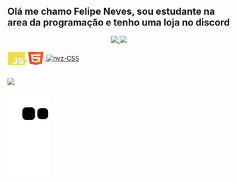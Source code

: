 ## Olá me chamo Felipe Neves, sou estudante na area da programação e tenho uma loja no discord
<div align="center">
  <a href="https://github.com/nvz08">
  <img height="180em" src="https://github-readme-stats.vercel.app/api?username=nvz08&show_icons=true&theme=dark&include_all_commits=true&count_private=true"/>
  <img height="180em" src="https://github-readme-stats.vercel.app/api/top-langs/?username=nvz08&layout=compact&langs_count=7&theme=dark"/>
</div>
<div style="display: inline_block"><br>
  <img align="center" alt="nvz-Js" height="30" width="40" src="https://raw.githubusercontent.com/devicons/devicon/master/icons/javascript/javascript-plain.svg">
  <img align="center" alt="nvz-HTML" height="30" width="40" src="https://raw.githubusercontent.com/devicons/devicon/master/icons/html5/html5-original.svg">
  <img align="center" alt="nvz-CSS" height="30" width="40" src="https://cdn.jsdelivr.net/gh/devicons/devicon/icons/lua/lua-plain-wordmark.svg">
</div>
  
  ##
 
<div> 
 <a href="https://discord.gg/stormdevs" target="_blank"><img src="https://img.shields.io/badge/Discord-7289DA?style=for-the-badge&logo=discord&logoColor=white" target="_blank"></a> 
 
  ![Snake animation](https://github.com/rafaballerini/rafaballerini/blob/output/github-contribution-grid-snake.svg)
 
</div>

